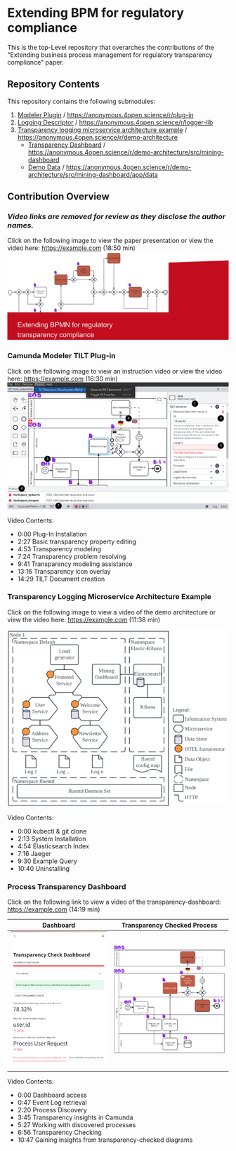 # Extending BPM for regulatory compliance
This is the top-Level repository that overarches the contributions of the "Extending business process management for regulatory transparency compliance" paper.

## Repository Contents
This repository contains the following submodules:

1. [Modeler Plugin](https://github.com/PrivacyEngineering/bpm-transparency-plug-in) / https://anonymous.4open.science/r/plug-in
2. [Logging Descriptor](https://github.com/PrivacyEngineering/bpm-transparency-logger-lib) / https://anonymous.4open.science/r/logger-lib
3. [Transparency logging microservice architecture example](https://github.com/PrivacyEngineering/bpm-transparency-demo) / https://anonymous.4open.science/r/demo-architecture
    - [Transparency Dashboard](https://github.com/PrivacyEngineering/bpm-transparency-demo/tree/main/src/mining-dashboard) / https://anonymous.4open.science/r/demo-architecture/src/mining-dashboard
    - [Demo Data](https://github.com/PrivacyEngineering/bpm-transparency-demo/tree/main/src/mining-dashboard/app/data/) / https://anonymous.4open.science/r/demo-architecture/src/mining-dashboard/app/data

## Contribution Overview
### _Video links are removed for review as they disclose the author names._

Click on the following image to view the paper presentation or view the video here: https://example.com (18:50 min)
[![Watch the video](./img/Presentation%20Extending%20BPMN%20for%20regulatory%20transparency%20compliance.jpg)](https://example.com)


### Camunda Modeler TILT Plug-in

Click on the following image to view an instruction video or view the video here: https://example.com (16:30 min)
[![Watch the video](./img/UI-Overview.png)](https://example.com)

Video Contents:
- 0:00 Plug-In Installation
- 2:27 Basic transparency property editing
- 4:53 Transparency modeling
- 7:24 Transparency problem resolving
- 9:41 Transparency modeling assistance
- 13:16 Transparency icon overlay
- 14:29 TILT Document creation

### Transparency Logging Microservice Architecture Example
Click on the following image to view a video of the demo architecture or view the video here: https://example.com (11:38 min)

[![Watch the video](./img/Microservice%20Architecture.png)](https://example.com)

Video Contents:
- 0:00 kubectl & git clone
- 2:13 System Installation
- 4:54 Elasticsearch Index
- 7:16 Jaeger
- 9:30 Example Query
- 10:40 Uninstalling


### Process Transparency Dashboard
Click on the following link to view a video of the transparency-dashboard: https://example.com (14:19 min)

|Dashboard|Transparency Checked Process|
|---|---|
|[![Transparency Dashboard](./img/dashboard.png)](https://example.com)|[![Architecture overview](./img/enhanced-normative-process.png)](https://example.com)|

Video Contents:
- 0:00 Dashboard access
- 0:47 Event Log retrieval
- 2:20 Process Discovery
- 3:45 Transparency insights in Camunda
- 5:27 Working with discovered processes
- 6:56 Transparency Checking
- 10:47 Gaining insights from transparency-checked diagrams
